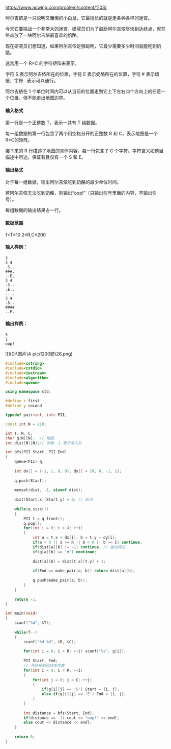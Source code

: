 https://www.acwing.com/problem/content/1103/



阿尔吉侬是一只聪明又慵懒的小白鼠，它最擅长的就是走各种各样的迷宫。

今天它要挑战一个非常大的迷宫，研究员们为了鼓励阿尔吉侬尽快到达终点，就在终点放了一块阿尔吉侬最喜欢的奶酪。

现在研究员们想知道，如果阿尔吉侬足够聪明，它最少需要多少时间就能吃到奶酪。

迷宫用一个 R×C 的字符矩阵来表示。

字符 S 表示阿尔吉侬所在的位置，字符 E 表示奶酪所在的位置，字符 # 表示墙壁，字符 . 表示可以通行。

阿尔吉侬在 1 个单位时间内可以从当前的位置走到它上下左右四个方向上的任意一个位置，但不能走出地图边界。

#### 输入格式

第一行是一个正整数 T，表示一共有 T 组数据。

每一组数据的第一行包含了两个用空格分开的正整数 R 和 C，表示地图是一个 R×C的矩阵。

接下来的 R 行描述了地图的具体内容，每一行包含了 C 个字符。字符含义如题目描述中所述。保证有且仅有一个 S 和 E。

#### 输出格式

对于每一组数据，输出阿尔吉侬吃到奶酪的最少单位时间。

若阿尔吉侬无法吃到奶酪，则输出“oop!”（只输出引号里面的内容，不输出引号）。

每组数据的输出结果占一行。

#### 数据范围

1<T≤10
2≤R,C≤200

#### 输入样例：

```
3
3 4
.S..
###.
..E.
3 4
.S..
.E..
....
3 4
.S..
####
..E.
```

#### 输出样例：

```
5
1
oop!
```



![](D:\图片\A pic\1200题\26.png)



```cpp
#include<cstring>
#include<cstdio>
#include<iostream>
#include<algorithm>
#include<queue>

using namespace std;

#define x first
#define y second

typedef pair<int, int> PII;

const int N = 210;

int T, R, C;
char g[N][N];  // 地图
int dist[N][N];// 步数 -1 表示未入队

int bfs(PII Start, PII End)
{
    queue<PII> q;
    
    int dx[] = {-1, 1, 0, 0}, dy[] = {0, 0, -1, 1};
    
    q.push(Start);
    
    memset(dist, -1, sizeof dist);
    
    dist[Start.x][Start.y] = 0; // 起点
    
    while(q.size())
    {
        PII t = q.front();
        q.pop();
        for(int i = 0; i < 4; ++i)
        {
            int a = t.x + dx[i], b = t.y + dy[i];
            if(a < 0 || a >= R || b < 0 || b >= C) continue;
            if(dist[a][b] != -1) continue; // 被访问过
            if(g[a][b] == '#') continue;
            
            dist[a][b] = dist[t.x][t.y] + 1;
            
            if(End == make_pair(a, b)) return dist[a][b];
            
            q.push(make_pair(a, b));
        }
    }
    
    return -1;
}

int main(void)
{
    scanf("%d", &T);
    
    while(T--)
    {
        scanf("%d %d", &R, &C);
        
        for(int i = 0; i < R; ++i) scanf("%s", g[i]);
        
        PII Start, End;
        // 寻找开始和结束位置
        for(int i = 0; i < R; ++i)
        {
            for(int j = 0; j < C; ++j)
            {
                if(g[i][j] == 'S') Start = {i, j};
                else if(g[i][j] == 'E') End = {i, j};
            }
        }
        
        int distance = bfs(Start, End);
        if(distance == -1) cout << "oop!" << endl;
        else cout << distance << endl;
    }
    
    return 0;
}
```

